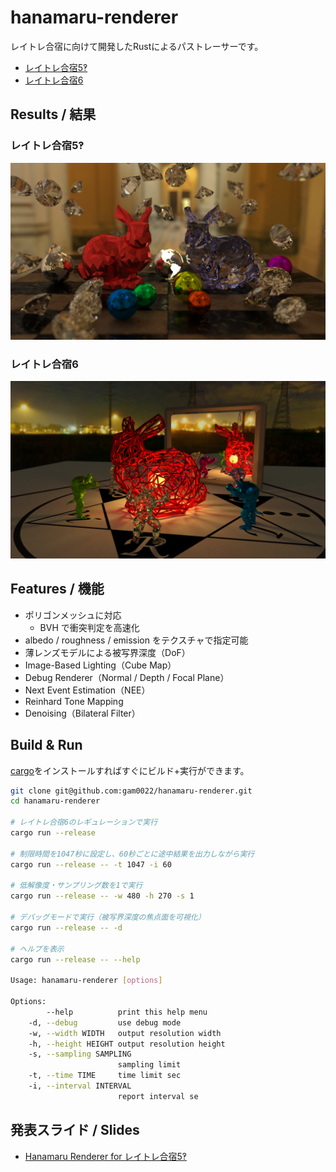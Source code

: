 # hanamaru-renderer
レイトレ合宿に向けて開発したRustによるパストレーサーです。

- [レイトレ合宿5‽](https://sites.google.com/site/raytracingcamp5/)
- [レイトレ合宿6](https://sites.google.com/site/raytracingcamp6/)

## Results / 結果

### レイトレ合宿5‽

[![rtcamp5.png](rtcamp5.png)](rtcamp5.png)

### レイトレ合宿6

[![rtcamp6_1000x4spp.png](rtcamp6_1000x4spp.png)](rtcamp6_1000x4spp.png)

## Features / 機能

- ポリゴンメッシュに対応
  - BVH で衝突判定を高速化
- albedo / roughness / emission をテクスチャで指定可能
- 薄レンズモデルによる被写界深度（DoF）
- Image-Based Lighting（Cube Map）
- Debug Renderer（Normal / Depth / Focal Plane）
- Next Event Estimation（NEE）
- Reinhard Tone Mapping
- Denoising（Bilateral Filter）

## Build & Run

[cargo](https://rustup.rs/)をインストールすればすぐにビルド+実行ができます。

```bash
git clone git@github.com:gam0022/hanamaru-renderer.git
cd hanamaru-renderer

# レイトレ合宿6のレギュレーションで実行
cargo run --release

# 制限時間を1047秒に設定し、60秒ごとに途中結果を出力しながら実行
cargo run --release -- -t 1047 -i 60

# 低解像度・サンプリング数を1で実行
cargo run --release -- -w 480 -h 270 -s 1

# デバッグモードで実行（被写界深度の焦点面を可視化）
cargo run --release -- -d

# ヘルプを表示
cargo run --release -- --help

Usage: hanamaru-renderer [options]

Options:
        --help          print this help menu
    -d, --debug         use debug mode
    -w, --width WIDTH   output resolution width
    -h, --height HEIGHT output resolution height
    -s, --sampling SAMPLING
                        sampling limit
    -t, --time TIME     time limit sec
    -i, --interval INTERVAL
                        report interval se
```

## 発表スライド / Slides

- [Hanamaru Renderer for レイトレ合宿5‽](https://speakerdeck.com/gam0022/hanamaru-renderer-for-reitorehe-su-5)
